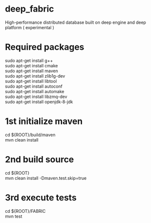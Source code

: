 # deep_fabric
High-performance distributed database built on deep engine and deep platform ( experimental )

# Required packages
sudo apt-get install g++ <br />
sudo apt-get install cmake <br />
sudo apt-get install maven <br />
sudo apt-get install zlib1g-dev <br />
sudo apt-get install libtool <br />
sudo apt-get install autoconf <br />
sudo apt-get install automake <br />
sudo apt-get install libzmq-dev <br />
sudo apt-get install openjdk-8-jdk

# 1st initialize maven
cd ${ROOT}/build/maven <br />
mvn clean install

# 2nd build source
cd ${ROOT} <br />
mvn clean install -Dmaven.test.skip=true

# 3rd execute tests
cd ${ROOT}/FABRIC <br />
mvn test
